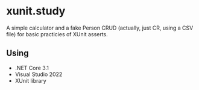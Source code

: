 # xunit.study

A simple calculator and a fake Person CRUD (actually, just CR, using a CSV file) for basic practicies of XUnit asserts.

## Using

- .NET Core 3.1
- Visual Studio 2022
- XUnit library
